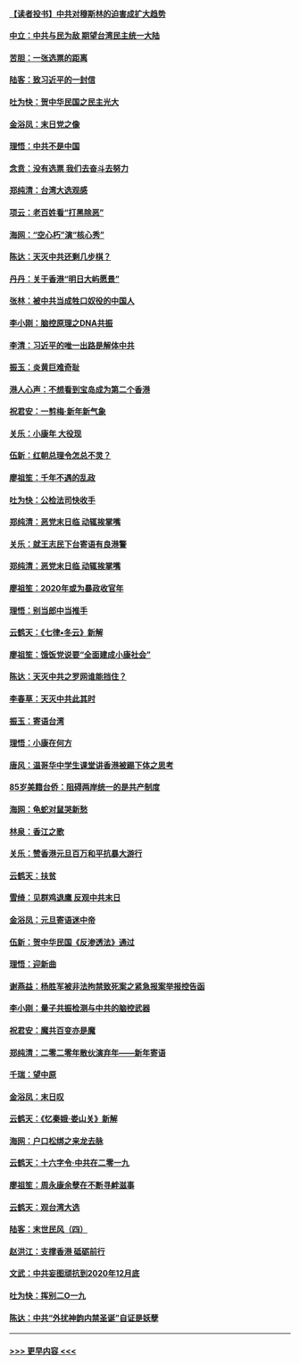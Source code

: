 #### [【读者投书】中共对穆斯林的迫害成扩大趋势](../pages/nsc993/n11791371.md?t=01140811) 
#### [中立：中共与民为敌 期望台湾民主统一大陆](../pages/nsc993/n11790392.md?t=01140811) 
#### [苦胆：一张选票的距离](../pages/nsc993/n11788914.md?t=01140811) 
#### [陆客：致习近平的一封信](../pages/nsc993/n11788867.md?t=01140811) 
#### [吐为快：贺中华民国之民主光大](../pages/nsc993/n11788618.md?t=01140811) 
#### [金浴凤：末日党之像](../pages/nsc993/n11787475.md?t=01140811) 
#### [理悟：中共不是中国](../pages/nsc993/n11787463.md?t=01140811) 
#### [念贲：没有选票  我们去奋斗去努力](../pages/nsc993/n11787398.md?t=01140811) 
#### [郑纯清：台湾大选观感](../pages/nsc993/n11786210.md?t=01140811) 
#### [项云：老百姓看“打黑除恶”](../pages/nsc993/n11785398.md?t=01140811) 
#### [海网：“空心朽”演“核心秀”](../pages/nsc993/n11783874.md?t=01140811) 
#### [陈达：天灭中共还剩几步棋？](../pages/nsc993/n11783719.md?t=01140811) 
#### [丹丹：关于香港“明日大屿愿景”](../pages/nsc993/n11783273.md?t=01140811) 
#### [张林：被中共当成牲口奴役的中国人](../pages/nsc993/n11782397.md?t=01140811) 
#### [李小刚：脑控原理之DNA共振](../pages/nsc993/n11780962.md?t=01140811) 
#### [李清：习近平的唯一出路是解体中共](../pages/nsc993/n11780866.md?t=01140811) 
#### [振玉：炎黄巨难奇耻](../pages/nsc993/n11779632.md?t=01140811) 
#### [港人心声：不想看到宝岛成为第二个香港](../pages/nsc993/n11778817.md?t=01140811) 
#### [祝君安：一剪梅‧新年新气象](../pages/nsc993/n11776340.md?t=01140811) 
#### [关乐：小康年 大役现](../pages/nsc993/n11774213.md?t=01140811) 
#### [伍新：红朝总理令怎总不灵？](../pages/nsc993/n11770813.md?t=01140811) 
#### [廖祖笙：千年不遇的乱政](../pages/nsc993/n11770373.md?t=01140811) 
#### [吐为快：公检法司快收手](../pages/nsc993/n11770359.md?t=01140811) 
#### [郑纯清：恶党末日临 动辄挨掌嘴](../pages/nsc993/n11769912.md?t=01140811) 
#### [关乐：就王志民下台寄语有良港警](../pages/nsc993/n11769903.md?t=01140811) 
#### [郑纯清：恶党末日临 动辄挨掌嘴](../pages/nsc993/n11769356.md?t=01140811) 
#### [廖祖笙：2020年或为暴政收官年](../pages/nsc993/n11768216.md?t=01140811) 
#### [理悟：别当郎中当推手](../pages/nsc993/n11768243.md?t=01140811) 
#### [云鹤天：《七律▪冬云》新解](../pages/nsc993/n11768204.md?t=01140811) 
#### [廖祖笙：饿饭党说要“全面建成小康社会”](../pages/nsc993/n11767482.md?t=01140811) 
#### [陈达：天灭中共之罗网谁能挡住？](../pages/nsc993/n11767465.md?t=01140811) 
#### [李春草：天灭中共此其时](../pages/nsc993/n11767452.md?t=01140811) 
#### [振玉：寄语台湾](../pages/nsc993/n11767432.md?t=01140811) 
#### [理悟：小康在何方](../pages/nsc993/n11767394.md?t=01140811) 
#### [唐风：温哥华中学生课堂讲香港被踢下体之思考](../pages/nsc993/n11766848.md?t=01140811) 
#### [85岁美籍台侨：阻碍两岸统一的是共产制度](../pages/nsc993/n11765043.md?t=01140811) 
#### [海网：龟蛇对鼠哭新愁](../pages/nsc993/n11764895.md?t=01140811) 
#### [林泉：香江之歌](../pages/nsc993/n11764415.md?t=01140811) 
#### [关乐：赞香港元旦百万和平抗暴大游行](../pages/nsc993/n11764382.md?t=01140811) 
#### [云鹤天：扶贫](../pages/nsc993/n11764245.md?t=01140811) 
#### [雪绮：见群鸡退鹰  反观中共末日](../pages/nsc993/n11762112.md?t=01140811) 
#### [金浴凤：元旦寄语迷中帝](../pages/nsc993/n11761788.md?t=01140811) 
#### [伍新：贺中华民国《反渗透法》通过](../pages/nsc993/n11761994.md?t=01140811) 
#### [理悟：迎新曲](../pages/nsc993/n11761152.md?t=01140811) 
#### [谢燕益：杨胜军被非法拘禁致死案之紧急报案举报控告函](../pages/nsc993/n11756134.md?t=01140811) 
#### [李小刚：量子共振检测与中共的脑控武器](../pages/nsc993/n11754518.md?t=01140811) 
#### [祝君安：魔共百变亦是魔](../pages/nsc993/n11754469.md?t=01140811) 
#### [郑纯清：二零二零年散伙演弃年——新年寄语](../pages/nsc993/n11754195.md?t=01140811) 
#### [千瑞：望中原](../pages/nsc993/n11754159.md?t=01140811) 
#### [金浴凤：末日叹](../pages/nsc993/n11752359.md?t=01140811) 
#### [云鹤天：《忆秦娥‧娄山关》新解](../pages/nsc993/n11752348.md?t=01140811) 
#### [海网：户口松绑之来龙去脉](../pages/nsc993/n11752328.md?t=01140811) 
#### [云鹤天：十六字令‧中共在二零一九](../pages/nsc993/n11752305.md?t=01140811) 
#### [廖祖笙：周永康余孽在不断寻衅滋事](../pages/nsc993/n11751013.md?t=01140811) 
#### [云鹤天：观台湾大选](../pages/nsc993/n11751007.md?t=01140811) 
#### [陆客：末世民风（四）](../pages/nsc993/n11749203.md?t=01140811) 
#### [赵洪江：支撑香港 砥砺前行](../pages/nsc993/n11748482.md?t=01140811) 
#### [文武：中共妄图顽抗到2020年12月底](../pages/nsc993/n11748446.md?t=01140811) 
#### [吐为快：挥别二O一九](../pages/nsc993/n11748411.md?t=01140811) 
#### [陈达：中共“外扰神韵内禁圣诞”自证是妖孽](../pages/nsc993/n11748226.md?t=01140811) 

----
#### [ >>> 更早内容 <<< ](../indexes/nsc993-earlier.md)
